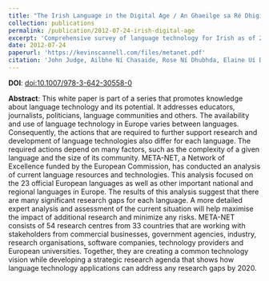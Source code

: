 ```yaml
---
title: "The Irish Language in the Digital Age / An Ghaeilge sa Ré Dhigiteach"
collection: publications
permalink: /publication/2012-07-24-irish-digital-age
excerpt: 'Comprehensive survey of language technology for Irish as of 2012.'
date: 2012-07-24
paperurl: 'https://kevinscannell.com/files/metanet.pdf'
citation: 'John Judge, Ailbhe Ní Chasaide, Rose Ní Dhubhda, Elaine Uí Dhonnchadha, and Kevin P. Scannell. <i>The Irish Language in the Digital Age / An Ghaeilge sa Ré Dhigiteach</i>. Springer, 2012.'
---
```


**DOI**: [doi:10.1007/978-3-642-30558-0](https://dx.doi.org/10.1007/978-3-642-30558-0)

**Abstract**: This white paper is part of a series that promotes knowledge about language technology and its potential. It addresses educators, journalists, politicians, language communities and others. The availability and use of language technology in Europe varies between languages. Consequently, the actions that are required to further support research and development of language technologies also differ for each language. The required actions depend on many factors, such as the complexity of a given language and the size of its community. META-NET, a Network of Excellence funded by the European Commission, has conducted an analysis of current language resources and technologies. This analysis focused on the 23 official European languages as well as other important national and regional languages in Europe. The results of this analysis suggest that there are many significant research gaps for each language. A more detailed expert analysis and assessment of the current situation will help maximise the impact of additional research and minimize any risks. META-NET consists of 54 research centres from 33 countries that are working with stakeholders from commercial businesses, government agencies, industry, research organisations, software companies, technology providers and European universities. Together, they are creating a common technology vision while developing a strategic research agenda that shows how language technology applications can address any research gaps by 2020.
